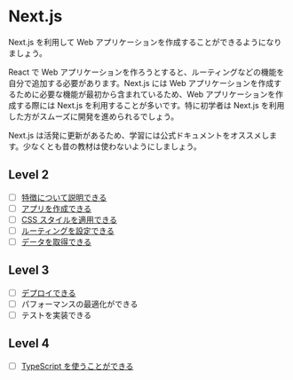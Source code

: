 # Next.js

Next.js を利用して Web アプリケーションを作成することができるようになりましょう。

React で Web アプリケーションを作ろうとすると、ルーティングなどの機能を自分で追加する必要があります。Next.js には Web アプリケーションを作成するために必要な機能が最初から含まれているため、Web アプリケーションを作成する際には Next.js を利用することが多いです。特に初学者は Next.js を利用した方がスムーズに開発を進められるでしょう。

Next.js は活発に更新があるため、学習には公式ドキュメントをオススメします。少なくとも昔の教材は使わないようにしましょう。

## Level 2

- [ ] [特徴について説明できる](/quest/technologies/nextjs/FEATURES.md)
- [ ] [アプリを作成できる](/quest/technologies/nextjs/FIRST_APP.md)
- [ ] [CSS スタイルを適用できる](/quest/technologies/nextjs/CSS.md)
- [ ] [ルーティングを設定できる](/quest/technologies/nextjs/ROUTING.md)
- [ ] [データを取得できる](/quest/technologies/nextjs/DATA.md)

## Level 3

- [ ] [デプロイできる](/quest/technologies/nextjs/DEPLOY.md)
- [ ] パフォーマンスの最適化ができる
- [ ] テストを実装できる

## Level 4

- [ ] [TypeScript を使うことができる](/quest/technologies/nextjs/TYPESCRIPT.md)
